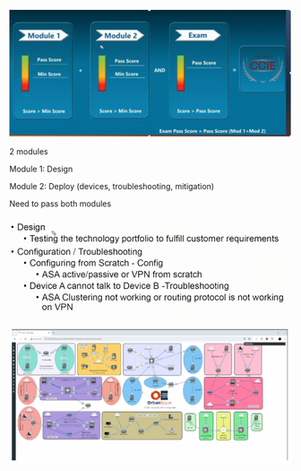 ![Pasted image 20250402142354.png](../../../Media/Pasted%20image%2020250402142354.png)

2 modules 

Module 1: Design 

Module 2: Deploy (devices, troubleshooting, mitigation) 

Need to pass both modules

![Pasted image 20250402142421.png](../../../Media/Pasted%20image%2020250402142421.png)

![Pasted image 20250402142621.png](../../../Media/Pasted%20image%2020250402142621.png)